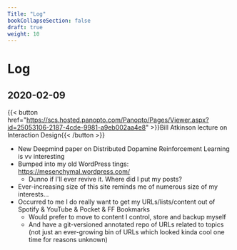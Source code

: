 ```yaml
---
Title: "Log"
bookCollapseSection: false
draft: true
weight: 10
---
```


# Log

## 2020-02-09

{{< button href="https://scs.hosted.panopto.com/Panopto/Pages/Viewer.aspx?id=25053106-2187-4cde-9981-a9eb002aa4e8" >}}Bill Atkinson lecture on Interaction Design{{< /button >}}

- New Deepmind paper on Distributed Dopamine Reinforcement Learning is vv interesting
- Bumped into my old WordPress tings: https://mesenchymal.wordpress.com/
  - Dunno if I'll ever revive it. Where did I put my posts?
- Ever-increasing size of this site reminds me of numerous size of my interests...
- Occurred to me I do really want to get my URLs/lists/content out of Spotify & YouTube & Pocket & FF Bookmarks
  - Would prefer to move to content I control, store and backup myself
  - And have a git-versioned annotated repo of URLs related to topics (not just an ever-growing bin of URLs which looked kinda cool one time for reasons unknown)
